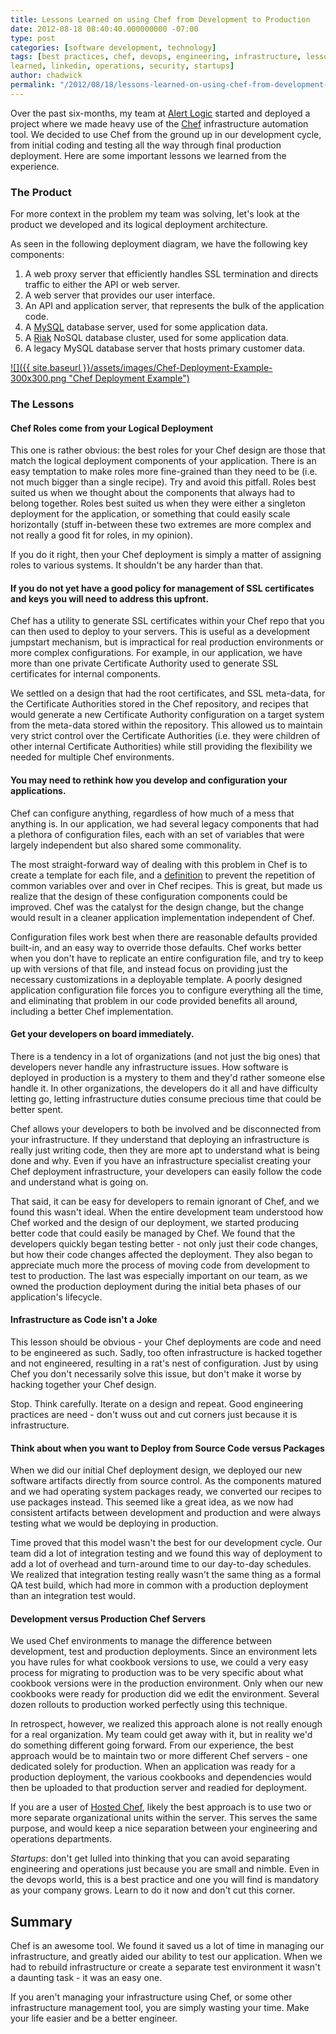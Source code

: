 ```yaml
---
title: Lessons Learned on using Chef from Development to Production
date: 2012-08-18 08:40:40.000000000 -07:00
type: post
categories: [software development, technology]
tags: [best practices, chef, devops, engineering, infrastructure, lessons
learned, linkedin, operations, security, startups]
author: chadwick
permalink: "/2012/08/18/lessons-learned-on-using-chef-from-development-to-production/"
---
```

Over the past six-months, my team at [Alert Logic](http://www.alertlogic.com/
"Alert Logic, Inc.") started and deployed a project where we made heavy use of
the [Chef](http://www.opscode.com/ "OpsCode, the creators of Chef")
infrastructure automation tool. We decided to use Chef from the ground up in
our development cycle, from initial coding and testing all the way through
final production deployment. Here are some important lessons we learned from
the experience.

<!--more-->

### 

### The Product

For more context in the problem my team was solving, let's look at the product
we developed and its logical deployment architecture.

As seen in the following deployment diagram, we have the following key
components:

1. A web proxy server that efficiently handles SSL termination and directs traffic to either the API or web server.
2. A web server that provides our user interface.
3. An API and application server, that represents the bulk of the application code.
4. A [MySQL](http://www.mysql.com/ "MySQL") database server, used for some application data.
5. A [Riak](http://basho.com/products/riak-overview/ "Riak, from Basho") NoSQL database cluster, used for some application data.
6. A legacy MySQL database server that hosts primary customer data.

[![]({{ site.baseurl }}/assets/images/Chef-Deployment-Example-300x300.png "Chef Deployment Example")](http://chadgibbons.com/wp-content/uploads/2012/08/Chef-Deployment-Example.png)

### <!--more-->

### 

### The Lessons

#### 

#### Chef Roles come from your Logical Deployment

This one is rather obvious: the best roles for your Chef design are those that
match the logical deployment components of your application. There is an easy
temptation to make roles more fine-grained than they need to be (i.e. not much
bigger than a single recipe). Try and avoid this pitfall. Roles best suited us
when we thought about the components that always had to belong together. Roles
best suited us when they were either a singleton deployment for the
application, or something that could easily scale horizontally (stuff
in-between these two extremes are more complex and not really a good fit for
roles, in my opinion).

If you do it right, then your Chef deployment is simply a matter of assigning roles to various systems. It shouldn't be any harder than that.

#### 

#### If you do not yet have a good policy for management of SSL certificates and keys you will need to address this upfront.

Chef has a utility to generate SSL certificates within your Chef repo that you
can then used to deploy to your servers. This is useful as a development
jumpstart mechanism, but is impractical for real production environments or
more complex configurations. For example, in our application, we have more
than one private Certificate Authority used to generate SSL certificates for
internal components.

We settled on a design that had the root certificates, and SSL meta-data, for
the Certificate Authorities stored in the Chef repository, and recipes that
would generate a new Certificate Authority configuration on a target system
from the meta-data stored within the repository. This allowed us to maintain
very strict control over the Certificate Authorities (i.e. they were children
of other internal Certificate Authorities) while still providing the
flexibility we needed for multiple Chef environments.

#### 

#### You may need to rethink how you develop and configuration your applications.

Chef can configure anything, regardless of how much of a mess that anything
is. In our application, we had several legacy components that had a plethora
of configuration files, each with an set of variables that were largely
independent but also shared some commonality.

The most straight-forward way of dealing with this problem in Chef is to
create a template for each file, and a
[definition](http://wiki.opscode.com/display/chef/Definitions "Chef Definition
feature")&nbsp;to prevent the repetition of common variables over and over in
Chef recipes. This is great, but made us realize that the design of these
configuration components could be improved. Chef was the catalyst for the
design change, but the change would result in a cleaner application
implementation independent of Chef.

Configuration files work best when there are reasonable defaults provided
built-in, and an easy way to override those defaults. Chef works better when
you don't have to replicate an entire configuration file, and try to keep up
with versions of that file, and instead focus on providing just the necessary
customizations in a deployable template. A poorly designed application
configuration file forces you to configure everything all the time, and
eliminating that problem in our code provided benefits all around, including a
better Chef implementation.

#### 

#### Get your developers on board immediately.

There is a tendency in a lot of organizations (and not just the big ones) that
developers never handle any infrastructure issues. How software is deployed in
production is a mystery to them and they'd rather someone else handle it. In
other organizations, the developers do it all and have difficulty letting go,
letting infrastructure duties consume precious time that could be better
spent.

Chef allows your developers to both be involved and be disconnected from your
infrastructure. If they understand that deploying an infrastructure is really
just writing code, then they are more apt to understand what is being done and
why. Even if you have an infrastructure specialist creating your Chef
deployment infrastructure, your developers can easily follow the code and
understand what is going on.

That said, it can be easy for developers to remain ignorant of Chef, and we
found this wasn't ideal. When the entire development team understood how Chef
worked and the design of our deployment, we started producing better code that
could easily be managed by Chef. We found that the developers quickly began
testing better - not only just their code changes, but how their code changes
affected the deployment. They also began to appreciate much more the process
of moving code from development to test to production. The last was especially
important on our team, as we owned the production deployment during the
initial beta phases of our application's lifecycle.

#### 

#### Infrastructure as Code isn't a Joke

This lesson should be obvious - your Chef deployments are code and need to be
engineered as such. Sadly, too often infrastructure is hacked together and not
engineered, resulting in a rat's nest of configuration. Just by using Chef you
don't necessarily solve this issue, but don't make it worse by hacking
together your Chef design.

Stop. Think carefully. Iterate on a design and repeat. Good engineering
practices are need - don't wuss out and cut corners just because it is
infrastructure.

#### 

#### Think about when you want to Deploy from Source Code versus Packages

When we did our initial Chef deployment design, we deployed our new software
artifacts directly from source control. As the components matured and we had
operating system packages ready, we converted our recipes to use packages
instead. This seemed like a great idea, as we now had consistent artifacts
between development and production and were always testing what we would be
deploying in production.

Time proved that this model wasn't the best for our development cycle. Our
team did a lot of integration testing and we found this way of deployment to
add a lot of overhead and turn-around time to our day-to-day schedules. We
realized that integration testing really wasn't the same thing as a formal QA
test build, which had more in common with a production deployment than an
integration test would.

#### Development versus Production Chef Servers

We used Chef environments to manage the difference between development, test
and production deployments. Since an environment lets you have rules for what
cookbook versions to use, we could a very easy process for migrating to
production was to be very specific about what cookbook versions were in the
production environment. Only when our new cookbooks were ready for production
did we edit the environment. Several dozen rollouts to production worked
perfectly using this technique.

In retrospect, however, we realized this approach alone is not really enough
for a real organization. My team could get away with it, but in reality we'd
do something different going forward. From our experience, the best approach
would be to maintain two or more different Chef servers - one dedicated solely
for production. When an application was ready for a production deployment, the
various cookbooks and dependencies would then be uploaded to that production
server and readied for deployment.

If you are a user of [Hosted Chef](http://www.opscode.com/hosted-chef/),
likely the best approach is to use two or more separate organizational units
within the server. This serves the same purpose, and would keep a nice
separation between your engineering and operations departments.

_Startups_: don't get lulled into thinking that you can avoid separating
engineering and operations just because you are small and nimble. Even in the
devops world, this is a best practice and one you will find is mandatory as
your company grows. Learn to do it now and don't cut this corner.

<!--more-->

## 

## Summary

Chef is an awesome tool. We found it saved us a lot of time in managing our
infrastructure, and greatly aided our ability to test our application. When we
had to rebuild infrastructure or create a separate test environment it wasn't
a daunting task - it was an easy one.

If you aren't managing your infrastructure using Chef, or some other
infrastructure management tool, you are simply wasting your time. Make your
life easier and be a better engineer.

